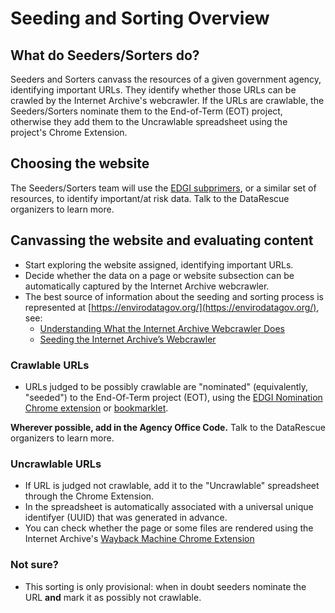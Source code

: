 # Seeding and Sorting Overview

## What do Seeders/Sorters do?
Seeders and Sorters canvass the resources of a given government agency, identifying important URLs. They identify whether those URLs can be crawled by the Internet Archive's webcrawler. If the URLs are crawlable, the Seeders/Sorters nominate them to the End-of-Term (EOT) project, otherwise they add them to the Uncrawlable spreadsheet using the project's Chrome Extension.

## Choosing the website
The Seeders/Sorters team will use the [EDGI subprimers](https://envirodatagov.org/agency-forecasts/), or a similar set of resources, to identify important/at risk data. Talk to the DataRescue organizers to learn more.

## Canvassing the website and evaluating content
- Start exploring the website assigned, identifying important URLs.
- Decide whether the data on a page or website subsection can be automatically captured by the Internet Archive webcrawler.
- The best source of information about the seeding and sorting process is represented at [https://envirodatagov.org/](https://envirodatagov.org/), see:
  - [Understanding What the Internet Archive Webcrawler Does](https://docs.google.com/document/d/1PeWefW2toThs-Pbw0CMv2us7wxQI0gRrP1LGuwMp_UQ/edit)
  - [Seeding the Internet Archive’s Webcrawler](https://docs.google.com/document/d/1qpuNCmBmu4KcsS_hE2srewcCiP4f9P5cCyDfHmsSAVU/edit)

### Crawlable URLs
- URLs judged to be possibly crawlable are "nominated" (equivalently, "seeded") to the End-Of-Term project (EOT), using the [EDGI Nomination Chrome extension](https://chrome.google.com/webstore/detail/nominationtool/abjpihafglmijnkkoppbookfkkanklok?hl=en) or
  [bookmarklet](http://digital2.library.unt.edu/nomination/eth2016/about/).

**Wherever possible, add in the Agency Office Code.** Talk to the DataRescue organizers to learn more.

### Uncrawlable URLs
 - If URL is judged not crawlable, add it to the "Uncrawlable" spreadsheet through the Chrome Extension.
  - In the spreadsheet is automatically associated with a universal unique identifyer (UUID) that was generated in advance.
  - You can check whether the page or some files are rendered using the Internet Archive's [Wayback Machine Chrome Extension](https://chrome.google.com/webstore/detail/wayback-machine/fpnmgdkabkmnadcjpehmlllkndpkmiak)

### Not sure?
 - This sorting is only provisional: when in doubt seeders nominate the URL **and** mark it as possibly not crawlable.
